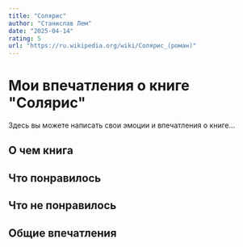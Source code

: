 ```yaml
---
title: "Солярис"
author: "Станислав Лем"
date: "2025-04-14"
rating: 5
url: "https://ru.wikipedia.org/wiki/Солярис_(роман)"
---
```


# Мои впечатления о книге "Солярис"

Здесь вы можете написать свои эмоции и впечатления о книге...

## О чем книга

## Что понравилось

## Что не понравилось

## Общие впечатления
